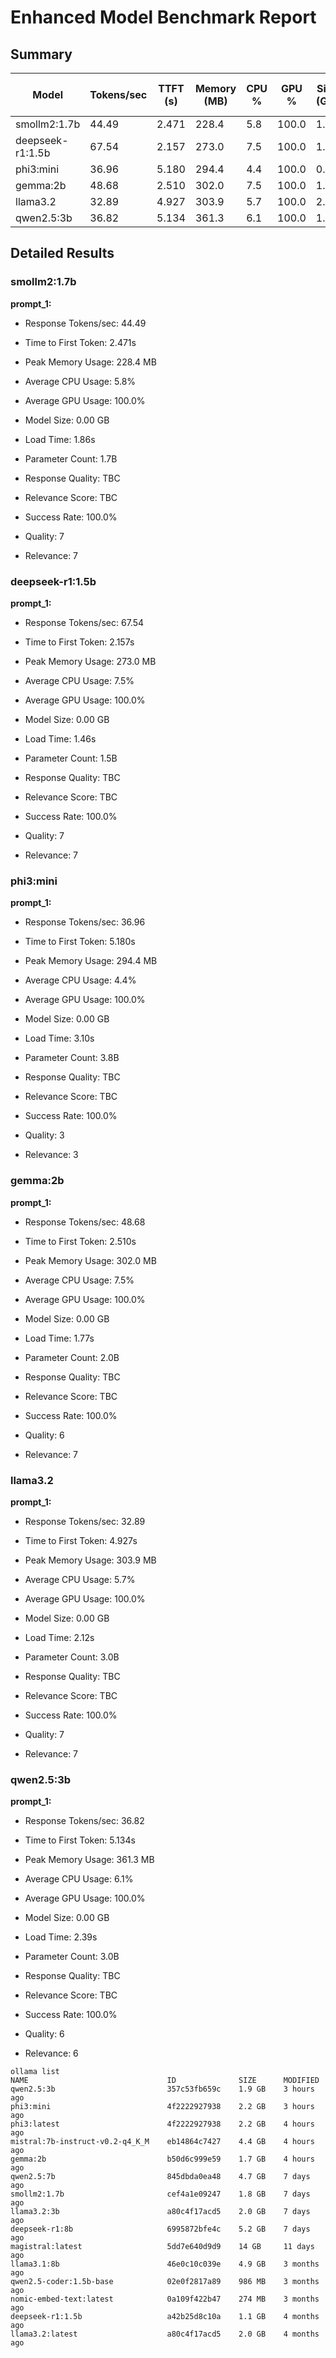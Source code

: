 # Enhanced Model Benchmark Report

## Summary

| Model | Tokens/sec | TTFT (s) | Memory (MB) | CPU % | GPU % | Size (GB) | Load Time (s) | Quality | Relevance |
|-------|------------|----------|-------------|-------|-------|-----------|---------------|---------|-----------|
| smollm2:1.7b | 44.49 | 2.471 | 228.4 | 5.8 | 100.0 | 1.8 | 1.86 | TBC | TBC |
| deepseek-r1:1.5b | 67.54 | 2.157 | 273.0 | 7.5 | 100.0 | 1.1 | 1.46 | TBC | TBC |
| phi3:mini | 36.96 | 5.180 | 294.4 | 4.4 | 100.0 | 0.00 | 2.2 | TBC | TBC |
| gemma:2b | 48.68 | 2.510 | 302.0 | 7.5 | 100.0 | 1.7 | 1.77 | TBC | TBC |
| llama3.2 | 32.89 | 4.927 | 303.9 | 5.7 | 100.0 | 2.0 | 2.12 | TBC | TBC |
| qwen2.5:3b | 36.82 | 5.134 | 361.3 | 6.1 | 100.0 | 1.9 | 2.39 | TBC | TBC |

## Detailed Results

### smollm2:1.7b

**prompt_1:**
- Response Tokens/sec: 44.49
- Time to First Token: 2.471s
- Peak Memory Usage: 228.4 MB
- Average CPU Usage: 5.8%
- Average GPU Usage: 100.0%
- Model Size: 0.00 GB
- Load Time: 1.86s
- Parameter Count: 1.7B
- Response Quality: TBC
- Relevance Score: TBC
- Success Rate: 100.0%

- Quality: 7
- Relevance: 7

### deepseek-r1:1.5b

**prompt_1:**
- Response Tokens/sec: 67.54
- Time to First Token: 2.157s
- Peak Memory Usage: 273.0 MB
- Average CPU Usage: 7.5%
- Average GPU Usage: 100.0%
- Model Size: 0.00 GB
- Load Time: 1.46s
- Parameter Count: 1.5B
- Response Quality: TBC
- Relevance Score: TBC
- Success Rate: 100.0%

- Quality: 7
- Relevance: 7

### phi3:mini

**prompt_1:**
- Response Tokens/sec: 36.96
- Time to First Token: 5.180s
- Peak Memory Usage: 294.4 MB
- Average CPU Usage: 4.4%
- Average GPU Usage: 100.0%
- Model Size: 0.00 GB
- Load Time: 3.10s
- Parameter Count: 3.8B
- Response Quality: TBC
- Relevance Score: TBC
- Success Rate: 100.0%

- Quality: 3
- Relevance: 3

### gemma:2b

**prompt_1:**
- Response Tokens/sec: 48.68
- Time to First Token: 2.510s
- Peak Memory Usage: 302.0 MB
- Average CPU Usage: 7.5%
- Average GPU Usage: 100.0%
- Model Size: 0.00 GB
- Load Time: 1.77s
- Parameter Count: 2.0B
- Response Quality: TBC
- Relevance Score: TBC
- Success Rate: 100.0%

- Quality: 6
- Relevance: 7

### llama3.2

**prompt_1:**
- Response Tokens/sec: 32.89
- Time to First Token: 4.927s
- Peak Memory Usage: 303.9 MB
- Average CPU Usage: 5.7%
- Average GPU Usage: 100.0%
- Model Size: 0.00 GB
- Load Time: 2.12s
- Parameter Count: 3.0B
- Response Quality: TBC
- Relevance Score: TBC
- Success Rate: 100.0%

- Quality: 7
- Relevance: 7

### qwen2.5:3b

**prompt_1:**
- Response Tokens/sec: 36.82
- Time to First Token: 5.134s
- Peak Memory Usage: 361.3 MB
- Average CPU Usage: 6.1%
- Average GPU Usage: 100.0%
- Model Size: 0.00 GB
- Load Time: 2.39s
- Parameter Count: 3.0B
- Response Quality: TBC
- Relevance Score: TBC
- Success Rate: 100.0%

- Quality: 6
- Relevance: 6

```
ollama list 
NAME                               ID              SIZE      MODIFIED     
qwen2.5:3b                         357c53fb659c    1.9 GB    3 hours ago     
phi3:mini                          4f2222927938    2.2 GB    3 hours ago     
phi3:latest                        4f2222927938    2.2 GB    4 hours ago     
mistral:7b-instruct-v0.2-q4_K_M    eb14864c7427    4.4 GB    4 hours ago     
gemma:2b                           b50d6c999e59    1.7 GB    4 hours ago     
qwen2.5:7b                         845dbda0ea48    4.7 GB    7 days ago      
smollm2:1.7b                       cef4a1e09247    1.8 GB    7 days ago      
llama3.2:3b                        a80c4f17acd5    2.0 GB    7 days ago      
deepseek-r1:8b                     6995872bfe4c    5.2 GB    7 days ago      
magistral:latest                   5dd7e640d9d9    14 GB     11 days ago     
llama3.1:8b                        46e0c10c039e    4.9 GB    3 months ago    
qwen2.5-coder:1.5b-base            02e0f2817a89    986 MB    3 months ago    
nomic-embed-text:latest            0a109f422b47    274 MB    3 months ago    
deepseek-r1:1.5b                   a42b25d8c10a    1.1 GB    4 months ago    
llama3.2:latest                    a80c4f17acd5    2.0 GB    4 months ago  
```